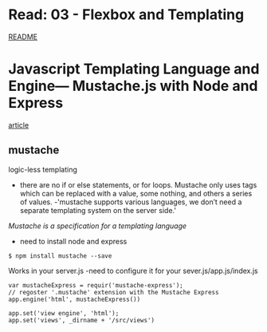 # Read: 03 - Flexbox and Templating
[README](/README.md)

# Javascript Templating Language and Engine— Mustache.js with Node and Express 
[article](https://medium.com/@1sherlynn/javascript-templating-language-and-engine-mustache-js-with-node-and-express-f4c2530e73b2)

## mustache
logic-less templating
- there are no if or else statements, or for loops. Mustache only uses tags which can be replaced with a value, some nothing, and others a series of values.
-'mustache supports various languages, we don’t need a separate templating system on the server side.'

*Mustache is a specification for a templating language*

- need to install node and express
```
$ npm install mustache --save
```
Works in your server.js
-need to configure it for your sever.js/app.js/index.js
```
var mustacheExpress = requir('mustache-express');
// regoster '.mustache' extension with the Mustache Express
app.engine('html', mustacheExpress())

app.set('view engine', 'html');
app.set('views', _dirname + '/src/views')




